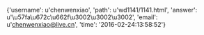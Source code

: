 {'username': u'chenwenxiao', 'path': u'wd1141/1141.html', 'answer': u'\u57fa\u672c\u662f\u3002\u3002\u3002', 'email': u'chenwenxiao@live.cn', 'time': '2016-02-24:13:58:52'}